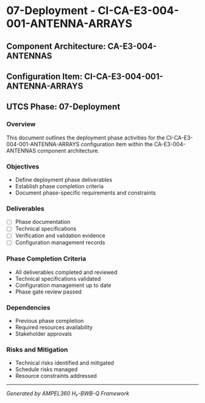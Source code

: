 # 07-Deployment - CI-CA-E3-004-001-ANTENNA-ARRAYS

## Component Architecture: CA-E3-004-ANTENNAS
## Configuration Item: CI-CA-E3-004-001-ANTENNA-ARRAYS
## UTCS Phase: 07-Deployment

### Overview
This document outlines the deployment phase activities for the CI-CA-E3-004-001-ANTENNA-ARRAYS configuration item within the CA-E3-004-ANTENNAS component architecture.

### Objectives
- Define deployment phase deliverables
- Establish phase completion criteria
- Document phase-specific requirements and constraints

### Deliverables
- [ ] Phase documentation
- [ ] Technical specifications
- [ ] Verification and validation evidence
- [ ] Configuration management records

### Phase Completion Criteria
- All deliverables completed and reviewed
- Technical specifications validated
- Configuration management up to date
- Phase gate review passed

### Dependencies
- Previous phase completion
- Required resources availability
- Stakeholder approvals

### Risks and Mitigation
- Technical risks identified and mitigated
- Schedule risks managed
- Resource constraints addressed

---
*Generated by AMPEL360 H₂-BWB-Q Framework*
